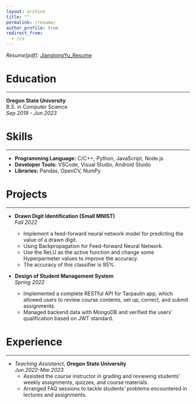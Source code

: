 ```yaml
---
layout: archive
title: ""
permalink: /resume/
author_profile: true
redirect_from:
  - /cv
---
```


*Resume[pdf]:* [JianglongYu_Resume](http://jaron-u.github.io/files/JianglongYu_Resume.pdf) 

Education
======
***
**Oregon State University**  
B.S. in Computer Science  
*Sep 2019 - Jun 2023*  


Skills
======
***
* **Programming Language:** C/C++, Python, JavaScript, Node.js
* **Developer Tools:** VSCode, Visual Studio, Android Stuido
* **Libraries:** Pandas, OpenCV, NumPy

Projects
=======
***
- **Drawn Digit Identification (Small MNIST)**  
*Fall 2022*
  - Implement a feed-forward neural network model for predicting the value of a drawn digit.  
  - Using Backpropagation for Feed-forward Neural Network.
  - Use the ReLU as the active function and change some Hyperparmeter values to
  improve the accuracy.
  - The accuracy of this classifier is 95%.  

- **Design of Student Management System**  
*Spring 2022*
  - Implemented a complete RESTful API for Tarpaulin app, which allowed users to review course contents, set up, correct, and submit assignments.
  - Managed backend data with MongoDB and verified the users’ qualification based on JWT standard.
  
Experience
======
***
- *Teaching Assistanct*, **Oregon State University**  
*Jun.2022-Mar.2023*  
  - Assisted the course instructor in grading and reviewing students’ weekly
  assignments, quizzes, and course materials.
  - Arranged FAQ sessions to tackle students’ problems encountered in lectures and
  assignments.  